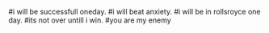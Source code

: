  
#i will be successfull oneday.
#i will beat anxiety.
#i will be in rollsroyce one day.
#its not over untill i win.
#you are my enemy
